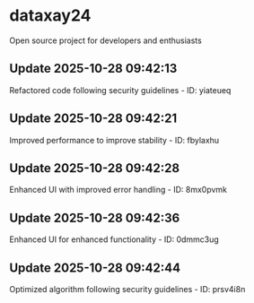 # dataxay24
Open source project for developers and enthusiasts

## Update 2025-10-28 09:42:13
Refactored code following security guidelines - ID: yiateueq


## Update 2025-10-28 09:42:21
Improved performance to improve stability - ID: fbylaxhu


## Update 2025-10-28 09:42:28
Enhanced UI with improved error handling - ID: 8mx0pvmk


## Update 2025-10-28 09:42:36
Enhanced UI for enhanced functionality - ID: 0dmmc3ug


## Update 2025-10-28 09:42:44
Optimized algorithm following security guidelines - ID: prsv4i8n

